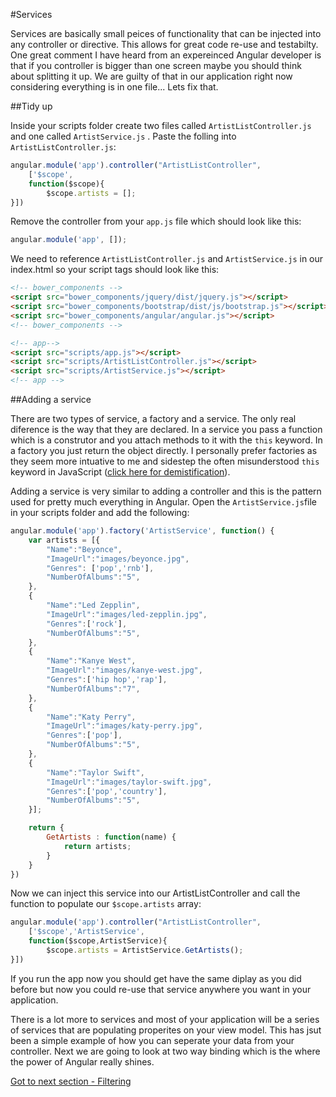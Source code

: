 #Services

Services are basically small peices of functionality that can be injected into any controller or directive. This allows for great code re-use and testabilty. One great comment I have heard from an expereinced Angular developer is that if you controller is bigger than one screen maybe you should think about splitting it up. We are guilty of that in our application right now considering everything is in one file... Lets fix that.

##Tidy up

Inside your scripts folder create two files called `ArtistListController.js` and one called `ArtistService.js` . Paste the folling into `ArtistListController.js`:

```javascript
angular.module('app').controller("ArtistListController", 
    ['$scope',
    function($scope){
        $scope.artists = [];
}])
```

Remove the controller from your `app.js` file which should look like this:

```javascript
angular.module('app', []);
```

We need to reference `ArtistListController.js` and `ArtistService.js` in our index.html so your script tags should look like this:

```html
<!-- bower_components -->
<script src="bower_components/jquery/dist/jquery.js"></script>
<script src="bower_components/bootstrap/dist/js/bootstrap.js"></script>
<script src="bower_components/angular/angular.js"></script>
<!-- bower_components -->

<!-- app-->
<script src="scripts/app.js"></script>
<script src="scripts/ArtistListController.js"></script>
<script src="scripts/ArtistService.js"></script>
<!-- app -->
```

##Adding a service

There are two types of service, a factory and a service. The only real diference is the way that they are declared. In a service you pass a function which is a construtor and you attach methods to it with the `this` keyword. In a factory you just return the object directly. I personally prefer factories as they seem more intuative to me and sidestep the often misunderstood `this` keyword in JavaScript ([click here for demistification](https://github.com/getify/You-Dont-Know-JS/blob/master/this%20&%20object%20prototypes/ch1.md)).

Adding a service is very similar to adding a controller and this is the pattern used for pretty much everything in Angular. Open the `ArtistService.js`file in your scripts folder and add the following:

```javascript
angular.module('app').factory('ArtistService', function() {
    var artists = [{
        "Name":"Beyonce",
        "ImageUrl":"images/beyonce.jpg",
        "Genres": ['pop','rnb'],
        "NumberOfAlbums":"5",
    },
    {
        "Name":"Led Zepplin",
        "ImageUrl":"images/led-zepplin.jpg",
        "Genres":['rock'],
        "NumberOfAlbums":"5",
    },
    {
        "Name":"Kanye West",
        "ImageUrl":"images/kanye-west.jpg",
        "Genres":['hip hop','rap'],
        "NumberOfAlbums":"7",
    },
    {
        "Name":"Katy Perry",
        "ImageUrl":"images/katy-perry.jpg",
        "Genres":['pop'],
        "NumberOfAlbums":"5",
    },
    {
        "Name":"Taylor Swift",
        "ImageUrl":"images/taylor-swift.jpg",
        "Genres":['pop','country'],
        "NumberOfAlbums":"5",
    }];

    return {
        GetArtists : function(name) {
            return artists;
        }
    }
})
```

Now we can inject this service into our ArtistListController and call the function to populate our `$scope.artists` array:

```javascript
angular.module('app').controller("ArtistListController", 
    ['$scope','ArtistService',
    function($scope,ArtistService){
        $scope.artists = ArtistService.GetArtists();
}])
```

If you run the app now you should get have the same diplay as you did before but now you could re-use that service anywhere you want in your application. 

There is a lot more to services and most of your application will be a series of services that are populating properites on your view model. This has jsut been a simple example of how you can seperate your data from your controller. Next we are going to look at two way binding which is the where the power of Angular really shines.

[Got to next section - Filtering](3.filtering.md)
